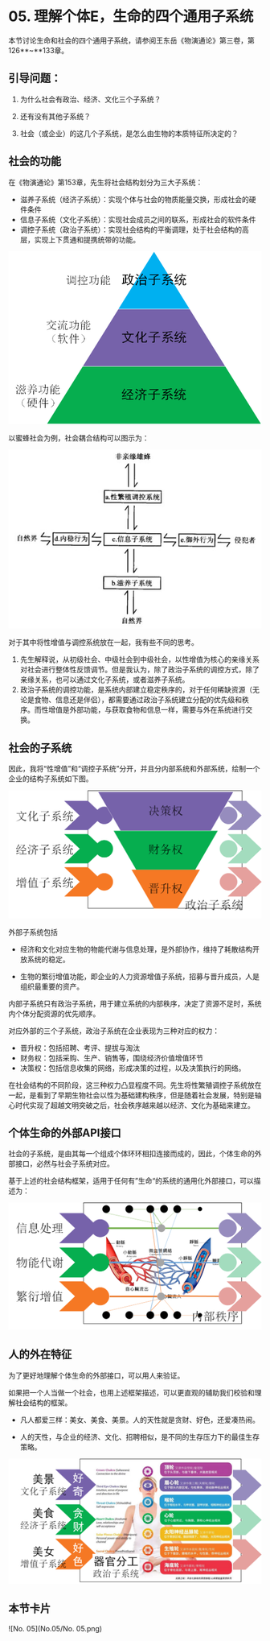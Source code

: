 

# 05. 理解个体E，生命的四个通用子系统

本节讨论生命和社会的四个通用子系统，请参阅王东岳《物演通论》第三卷，第126**~**133章。

## 引导问题：

1. 为什么社会有政治、经济、文化三个子系统？

2. 还有没有其他子系统？

3. 社会（或企业）的这几个子系统，是怎么由生物的本质特征所决定的？



## 社会的功能

在《物演通论》第153章，先生将社会结构划分为三大子系统：

- 滋养子系统（经济子系统）：实现个体与社会的物质能量交换，形成社会的硬件条件
- 信息子系统（文化子系统）：实现社会成员之间的联系，形成社会的软件条件
- 调控子系统（政治子系统）：实现社会结构的平衡调理，处于社会结构的高层，实现上下贯通和提携统带的功能。

![image-20200316233530365](No.05/image-20200316233530365.png)

以蜜蜂社会为例，社会耦合结构可以图示为：

![image-20200316233236392](No.05/image-20200316233236392.png)

对于其中将性增值与调控系统放在一起，我有些不同的思考。

1. 先生解释说，从初级社会、中级社会到中级社会，以性增值为核心的亲缘关系对社会进行整体性反馈调节。但是我认为，除了政治子系统的调控方式，除了亲缘关系，也可以通过文化子系统，或者滋养子系统。
2. 政治子系统的调控功能，是系统内部建立稳定秩序的，对于任何稀缺资源（无论是食物、信息还是伴侣），都需要通过政治子系统建立分配的优先级和秩序。而性增值是外部功能，与获取食物和信息一样，需要与外在系统进行交换。

## 社会的子系统

因此，我将“性增值”和“调控子系统”分开，并且分内部系统和外部系统，绘制一个企业的结构子系统如下图。



![image-20200316230718305](No.05/image-20200316230718305.png)

外部子系统包括

- 经济和文化对应生物的物能代谢与信息处理，是外部协作，维持了耗散结构开放系统的稳定。

- 生物的繁衍增值功能，即企业的人力资源增值子系统，招募与晋升成员，人是组织最重要的资产。

内部子系统只有政治子系统，用于建立系统的内部秩序，决定了资源不足时，系统内个体分配资源的优先顺序。

对应外部的三个子系统，政治子系统在企业表现为三种对应的权力：

- 晋升权：包括招聘、考评、提拔与淘汰
- 财务权：包括采购、生产、销售等，围绕经济价值增值环节
- 决策权：包括信息收集的网络，形成决策的过程，以及决策执行的网络。

在社会结构的不同阶段，这三种权力凸显程度不同。先生将性繁殖调控子系统放在一起，是看到了早期生物社会以性为基础建构秩序，但是随着社会发展，特别是轴心时代实现了超越文明突破之后，社会秩序越来越以经济、文化为基础来建立。

## 个体生命的外部API接口

社会的子系统，是由其每一个组成个体环环相扣连接而成的，因此，个体生命的外部接口，必然与社会子系统对应。

基于上述的社会结构框架，适用于任何有”生命“的系统的通用化外部接口，可以描述为：



![image-20200316230740314](No.05/image-20200316230740314.png)



## 人的外在特征

为了更好地理解个体生命的外部接口，可以用人来验证。

如果把一个人当做一个社会，也用上述框架描述，可以更直观的辅助我们校验和理解社会结构的框架。

- 凡人都爱三样：美女、美食、美景。人的天性就是贪财、好色，还爱凑热闹。

- 人的天性，与企业的经济、文化、招聘相似，是不同的生存压力下的最佳生存策略。



![image-20200316230856403](No.05/image-20200316230856403.png)

## 本节卡片

![No. 05](No.05/No. 05.png)
